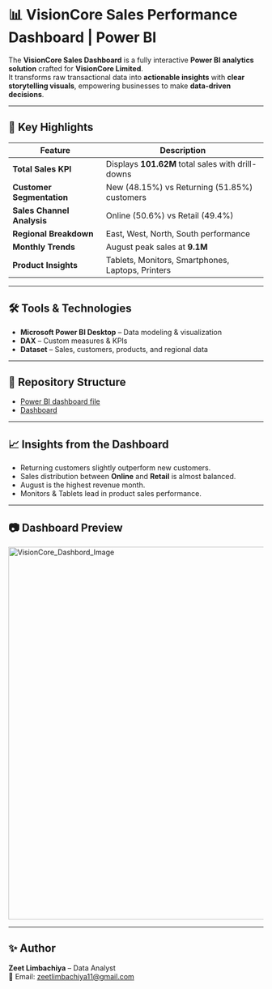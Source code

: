 # 📊 VisionCore Sales Performance Dashboard | Power BI   
The **VisionCore Sales Dashboard** is a fully interactive **Power BI analytics solution** crafted for **VisionCore Limited**.  
It transforms raw transactional data into **actionable insights** with **clear storytelling visuals**, empowering businesses to make **data-driven decisions**.

---

## 🚀 Key Highlights  
| Feature | Description |
|---------|-------------|
| **Total Sales KPI** | Displays **101.62M** total sales with drill-downs |
| **Customer Segmentation** | New (48.15%) vs Returning (51.85%) customers |
| **Sales Channel Analysis** | Online (50.6%) vs Retail (49.4%) |
| **Regional Breakdown** | East, West, North, South performance |
| **Monthly Trends** | August peak sales at **9.1M** |
| **Product Insights** | Tablets, Monitors, Smartphones, Laptops, Printers |

---

## 🛠 Tools & Technologies  
- **Microsoft Power BI Desktop** – Data modeling & visualization  
- **DAX** – Custom measures & KPIs  
- **Dataset** – Sales, customers, products, and regional data  

---

## 📂 Repository Structure  
- <a href="https://github.com/zeet0311/VisionCore-Sales-Performance-Dashboard-Power-BI-Interactive-Analytics/blob/main/VisionCore_Dashbord.pbix">Power BI dashboard file</a>
- <a href="https://github.com/zeet0311/VisionCore-Sales-Performance-Dashboard-Power-BI-Interactive-Analytics/blob/main/VisionCore_Dashbord_Image.png">Dashboard</a>

---

## 📈 Insights from the Dashboard  
- Returning customers slightly outperform new customers.  
- Sales distribution between **Online** and **Retail** is almost balanced.  
- August is the highest revenue month.  
- Monitors & Tablets lead in product sales performance.  

---

## 📷 Dashboard Preview  
<img width="1330" height="737" alt="VisionCore_Dashbord_Image" src="https://github.com/user-attachments/assets/4ba66ea9-0757-4664-9131-ca36179ff1ea" />

---

## ✨ Author  
**Zeet Limbachiya** – Data Analyst  
📧 Email: zeetlimbachiya11@gmail.com
